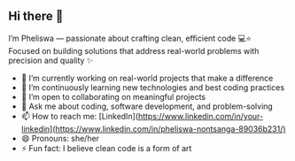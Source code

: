## Hi there 👋

I’m Pheliswa — passionate about crafting clean, efficient code 💻⭐  
Focused on building solutions that address real-world problems with precision and quality ✨  

- 🔭 I’m currently working on real-world projects that make a difference  
- 🌱 I’m continuously learning new technologies and best coding practices  
- 👯 I’m open to collaborating on meaningful projects  
- 💬 Ask me about coding, software development, and problem-solving  
- 📫 How to reach me: [LinkedIn](https://www.linkedin.com/in/your-linkedin](https://www.linkedin.com/in/pheliswa-nontsanga-89036b231/) 
- 😄 Pronouns: she/her  
- ⚡ Fun fact: I believe clean code is a form of art  

